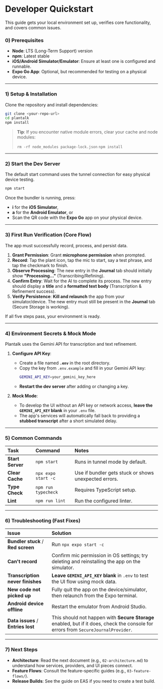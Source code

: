 # Developer Quickstart

This guide gets your local environment set up, verifies core functionality, and covers common issues.

### 0\) Prerequisites

  * **Node**: LTS (Long-Term Support) version
  * **npm**: Latest stable
  * **iOS/Android Simulator/Emulator**: Ensure at least one is configured and runnable.
  * **Expo Go App**: Optional, but recommended for testing on a physical device.

-----

### 1\) Setup & Installation

Clone the repository and install dependencies:

```bash
git clone <your-repo-url>
cd plantalk
npm install
```

> **Tip**: If you encounter native module errors, clear your cache and node modules:
>
> `rm -rf node_modules package-lock.json`
> `npm install`

-----

### 2\) Start the Dev Server

The default start command uses the tunnel connection for easy physical device testing.

```bash
npm start
```

Once the bundler is running, press:

  * **i** for the **iOS Simulator**,
  * **a** for the **Android Emulator**, or
  * Scan the QR code with the **Expo Go** app on your physical device.

-----

### 3\) First Run Verification (Core Flow)

The app must successfully record, process, and persist data.

1.  **Grant Permission**: Grant **microphone permission** when prompted.
2.  **Record**: Tap the plant icon, tap the mic to start, say a test phrase, and tap the checkmark to finish.
3.  **Observe Processing**: The new entry in the **Journal** tab should initially show **"Processing..."** (Transcribing/Refining).
4.  **Confirm Entry**: Wait for the AI to complete its process. The new entry should display a **title** and a **formatted text body** (Transcription & Refinement success).
5.  **Verify Persistence**: **Kill and relaunch** the app from your simulator/device. The new entry must still be present in the **Journal** tab (Secure Storage is working).

If all five steps pass, your environment is ready.

-----

### 4\) Environment Secrets & Mock Mode

Plantalk uses the Gemini API for transcription and text refinement.

1.  **Configure API Key**:

      * Create a file named **`.env`** in the root directory.
      * Copy the key from `.env.example` and fill in your Gemini API key:
        ```bash
        GEMINI_API_KEY=your_gemini_key_here
        ```
      * **Restart the dev server** after adding or changing a key.

2.  **Mock Mode**:

      * To develop the UI without an API key or network access, **leave the `GEMINI_API_KEY` blank** in your `.env` file.
      * The app's services will automatically fall back to providing a **stubbed transcript** after a short simulated delay.

-----

### 5\) Common Commands

| Task | Command | Notes |
| :--- | :--- | :--- |
| **Start Server** | `npm start` | Runs in tunnel mode by default. |
| **Clear Cache** | `npx expo start -c` | Use if bundler gets stuck or shows unexpected errors. |
| **Type Check** | `npm run typecheck` | Requires TypeScript setup. |
| **Lint** | `npm run lint` | Run the configured linter. |

-----

### 6\) Troubleshooting (Fast Fixes)

| Issue | Solution |
| :--- | :--- |
| **Bundler stuck** / **Red screen** | Run `npx expo start -c` |
| **Can't record** | Confirm mic permission in OS settings; try deleting and reinstalling the app on the simulator. |
| **Transcription never finishes** | **Leave `GEMINI_API_KEY` blank** in `.env` to test the UI flow using mock data. |
| **New code not picked up** | Fully quit the app on the device/simulator, then relaunch from the Expo terminal. |
| **Android device offline** | Restart the emulator from Android Studio. |
| **Data issues** / **Entries lost** | This should not happen with **Secure Storage** enabled, but if it does, check the console for errors from `SecureJournalProvider`. |

-----

### 7\) Next Steps

  * **Architecture**: Read the next document (e.g., `02-architecture.md`) to understand how services, providers, and UI pieces connect.
  * **Feature Flows**: Consult the feature-specific guides (e.g., `03-feature-flows/`).
  * **Release Builds**: See the guide on EAS if you need to create a test build.
